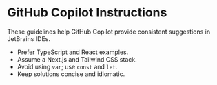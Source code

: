 # GitHub Copilot Instructions

These guidelines help GitHub Copilot provide consistent suggestions in JetBrains IDEs.

- Prefer TypeScript and React examples.
- Assume a Next.js and Tailwind CSS stack.
- Avoid using `var`; use `const` and `let`.
- Keep solutions concise and idiomatic.
